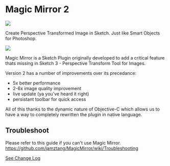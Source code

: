 # Magic Mirror 2

![](http://cl.ly/image/1J0d3W1D0q3x/magic-mirror-banner.gif)

Create Perspective Transformed Image in Sketch. Just like Smart Objects for Photoshop.

![](http://cl.ly/2d0d0V1P0C1H/Selected.png)

Magic Mirror is a Sketch Plugin originally developed to add a critical feature thats missing in Sketch 3 - Perspective Transform Tool for Images.

Version 2 has a number of improvements over its precedance:

- 5x better performance
- 2-6x image quality improvement
- live update (ya you've heard it right)
- persistant toolbar for quick access

All of this thanks to the dynamic nature of Objective-C which allows us to have a way to completely rewritten the plugin in native language.

## Troubleshoot

Please refer to this guide if you can't use Magic Mirror. https://github.com/jamztang/MagicMirror/wiki/Troubleshooting

[See Change Log](https://github.com/jamztang/MagicMirror/releases)
